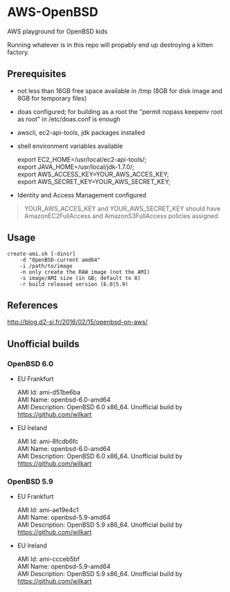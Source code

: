 # AWS-OpenBSD

AWS playground for OpenBSD kids

Running whatever is in this repo will propably end up destroying a kitten factory.


## Prerequisites

* not less than 16GB free space available in /tmp (8GB for disk image and 8GB for temporary files)
* doas configured; for building as a root the "permit nopass keepenv root as root" in /etc/doas.conf is enough
* awscli, ec2-api-tools, jdk packages installed
* shell environment variables available

    export EC2_HOME=/usr/local/ec2-api-tools/;  
    export JAVA_HOME=/usr/local/jdk-1.7.0/;  
    export AWS_ACCESS_KEY=YOUR_AWS_ACCES_KEY;  
    export AWS_SECRET_KEY=YOUR_AWS_SECRET_KEY;  

* Identity and Access Management configured

> YOUR_AWS_ACCES_KEY and YOUR_AWS_SECRET_KEY should have AmazonEC2FullAccess and AmazonS3FullAccess policies assigned.


## Usage

```shell
create-ami.sh [-dinsr]
    -d "OpenBSD-current amd64"
    -i /path/to/image
    -n only create the RAW image (not the AMI)
    -s image/AMI size (in GB; default to 8)
    -r build released version (6.0|5.9)
```

## References
http://blog.d2-si.fr/2016/02/15/openbsd-on-aws/


## Unofficial builds

### OpenBSD 6.0 

 * EU Frankfurt
 
    AMI Id: ami-d51be6ba  
    AMI Name: openbsd-6.0-amd64  
    AMI Description: OpenBSD 6.0 x86_64. Unofficial build by https://github.com/wilkart  

 * EU Ireland
 
    AMI Id: ami-8fcdb6fc  
    AMI Name: openbsd-6.0-amd64  
    AMI Description: OpenBSD 6.0 x86_64. Unofficial build by https://github.com/wilkart  

### OpenBSD 5.9 

 * EU Frankfurt
 
    AMI Id: ami-ae19e4c1  
    AMI Name: openbsd-5.9-amd64  
    AMI Description: OpenBSD 5.9 x86_64. Unofficial build by https://github.com/wilkart  

 * EU Ireland
 
    AMI Id: ami-ccceb5bf  
    AMI Name: openbsd-5.9-amd64  
    AMI Description: OpenBSD 5.9 x86_64. Unofficial build by https://github.com/wilkart  
